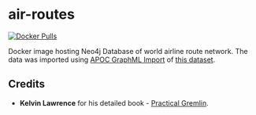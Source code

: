 # air-routes
[![Docker Pulls](https://img.shields.io/docker/pulls/syedhassaanahmed/neo4j-air-routes.svg)](https://hub.docker.com/r/syedhassaanahmed/neo4j-air-routes/)

Docker image hosting Neo4j Database of world airline route network. The data was imported using [APOC GraphML Import](https://neo4j-contrib.github.io/neo4j-apoc-procedures/#_graphml_import_export) of [this dataset](https://github.com/krlawrence/graph/tree/master/sample-data).

## Credits
- **Kelvin Lawrence** for his detailed book - [Practical Gremlin](http://kelvinlawrence.net/book/Gremlin-Graph-Guide.html).
